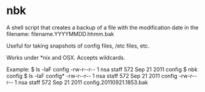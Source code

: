 nbk
===

A shell script that creates a backup of a file with the modification date in the filename:
filename.YYYYMMDD.hhmm.bak

Useful for taking snapshots of config files, /etc files, etc.

Works under *nix and OSX.  Accepts wildcards.

Example:
$ ls -laF config
-rw-r--r--   1 nsa  staff   572 Sep 21  2011 config
$ nbk config
$ ls -laF config*
-rw-r--r--   1 nsa  staff   572 Sep 21  2011 config
-rw-r--r--   1 nsa  staff   572 Sep 21  2011 config.20110921.1853.bak

